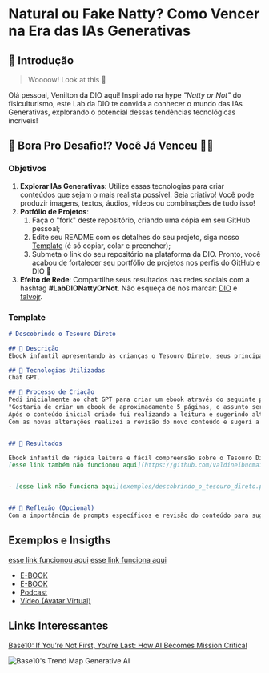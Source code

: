 # Natural ou Fake Natty? Como Vencer na Era das IAs Generativas

## 🚀 Introdução

> Woooow! Look at this 👀

Olá pessoal, Venilton da DIO aqui! Inspirado na hype _"Natty or Not"_ do fisiculturismo, este Lab da DIO te convida a conhecer o mundo das IAs Generativas, explorando o potencial dessas tendências tecnológicas incríveis!

## 🎯 Bora Pro Desafio!? Você Já Venceu 💪🤓

### Objetivos

1. **Explorar IAs Generativas**: Utilize essas tecnologias para criar conteúdos que sejam o mais realista possível. Seja criativo! Você pode produzir imagens, textos, áudios, vídeos ou combinações de tudo isso!
1. **Potfólio de Projetos**:
    1. Faça o "fork" deste repositório, criando uma cópia em seu GitHub pessoal;
    2. Edite seu README com os detalhes do seu projeto, siga nosso [Template](#template) (é só copiar, colar e preencher);
    3. Submeta o link do seu repositório na plataforma da DIO. Pronto, você acabou de fortalecer seu portfólio de projetos nos perfis do GitHub e DIO 🚀
1. **Efeito de Rede**: Compartilhe seus resultados nas redes sociais com a hashtag **#LabDIONattyOrNot**. Não esqueça de nos marcar: [DIO](https://www.linkedin.com/school/dio-makethechange) e [falvojr](https://www.linkedin.com/in/falvojr).

### Template

```markdown
# Descobrindo o Tesouro Direto

## 📒 Descrição
Ebook infantil apresentando às crianças o Tesouro Direto, seus principais títulos e conceitos de investimentos.

## 🤖 Tecnologias Utilizadas
Chat GPT.

## 🧐 Processo de Criação
Pedi inicialmente ao chat GPT para criar um ebook através do seguinte prompt:
"Gostaria de criar um ebook de aproximadamente 5 páginas, o assunto seria tesouro direto explicando o que é o Tesouro direto e seus principais títulos, esse ebook deve ser apresentado por personagens, com uma linguagem e explicações que uma criança de 10 anos de idade consiga compreender e se divertir com a leitura."
Após o conteúdo inicial criado fui realizando a leitura e sugerindo alterações como a inclusão de exemplos e explicação de conceitos do mundo dos investimentos, como inflação, juros e SELIC.
Com as novas alterações realizei a revisão do novo conteúdo e sugeri a criação de uma capa constando os personagens e um baú de tesouro.


## 🚀 Resultados

Ebook infantil de rápida leitura e fácil compreensão sobre o Tesouro Direto e seus principais títulos:
[esse link também não funcionou aqui](https://github.com/valdineibucmaier/lab-natty-or-not/blob/main/exemplos/descobrindo_o_tesouro_direto.pdf)


- [esse link não funciona aqui](exemplos/descobrindo_o_tesouro_direto.pdf)


## 💭 Reflexão (Opcional)
Com a importância de prompts específicos e revisão do conteúdo para sugestões de alteração ou adição de ideias, permitem alcançar resultados incríveis em um curto espaço de tempo.
```

## Exemplos e Insigths

[esse link funcionou aqui](https://github.com/valdineibucmaier/lab-natty-or-not/blob/main/exemplos/descobrindo_o_tesouro_direto.pdf)
 [esse link funciona aqui](exemplos/descobrindo_o_tesouro_direto.pdf)

- [E-BOOK](/exemplos/descobrindo_o_tesouro_direto.pdf)
- [E-BOOK](/exemplos/E-BOOK.md)
- [Podcast](/exemplos/PODCAST.md)
- [Vídeo (Avatar Virtual)](/exemplos/VIDEO.md)

## Links Interessantes

[Base10: If You’re Not First, You’re Last: How AI Becomes Mission Critical](https://base10.vc/post/generative-ai-mission-critical/)

![Base10's Trend Map Generative AI](https://github.com/digitalinnovationone/lab-natty-or-not/assets/730492/f4df26e8-f8f7-4419-8252-c69d73ea930c)
